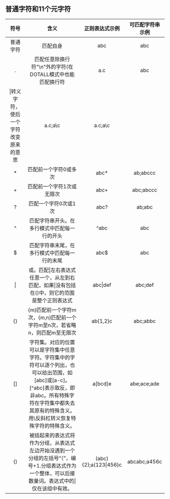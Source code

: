 
## 普通字符和11个元字符

|符号|含义|正则表达式示例|可匹配字符串示例|
|:--:|:-:|:-----------:|:------------:|
|普通字符|匹配自身|abc|abc|
|.|匹配任意除换行符"\n"外的字符(在DOTALL模式中也能匹配换行符|a.c|abc|
|\\|转义字符，使后一个字符改变原来的意思|a\.c;a\\c|a.c;a\\c|
|\*|匹配前一个字符0或多次|abc\*|ab;abccc|
|+|匹配前一个字符1次或无限次|abc+|abc;abccc|
|?|匹配一个字符0次或1次|abc?|ab;abc|
|^|匹配字符串开头。在多行模式中匹配每一行的开头|^abc|abc|
|$|匹配字符串末尾，在多行模式中匹配每一行的末尾|abc$|abc|
|\||或。匹配\|左右表达式任意一个，从左到右匹配，如果\|没有包括在()中，则它的范围是整个正则表达式|abc\|def|abc;def|
|\{\}|{m}匹配前一个字符m次，{m,n}匹配前一个字符m至n次，若省略n，则匹配m至无限次|ab{1,2}c|abc;abbc|
|\[\]|字符集。对应的位置可以是字符集中任意字符。字符集中的字符可以逐个列出，也可以给出范围，如[abc]或[a-c]。[^abc]表示取反，即非abc。所有特殊字符在字符集中都失去其原有的特殊含义。用\反斜杠转义恢复特殊字符的特殊含义。|a[bcd]e|abe;ace;ade|
|()|被括起来的表达式将作为分组，从表达式左边开始没遇到一个分组的左括号“（”，编号+1.分组表达式作为一个整体，可以后接数量词。表达式中的\|仅在该组中有效。|(abc){2};a(123\|456)c|abcabc;a456c|